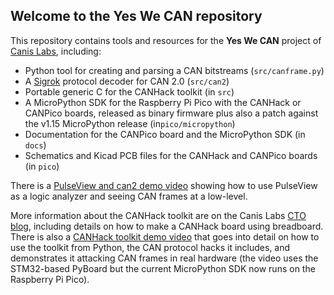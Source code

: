## Welcome to the Yes We CAN repository

This repository contains tools and resources for the <b>Yes We CAN</b> project of [Canis Labs](https://canislabs.com),
including:

- Python tool for creating and parsing a CAN bitstreams (``src/canframe.py``)
- A [Sigrok](https://sigrok.org) protocol decoder for CAN 2.0 (``src/can2``)
- Portable generic C for the CANHack toolkit (in ``src``)
- A MicroPython SDK for the Raspberry Pi Pico with the CANHack or CANPico boards,
  released as binary firmware plus also a patch against the v1.15 MicroPython release (in``pico/micropython``)
- Documentation for the CANPico board and the MicroPython SDK (in ``docs``)
- Schematics and Kicad PCB files for the CANHack and CANPico boards (in ``pico``)

There is a [PulseView and can2 demo video](https://youtu.be/RvExJSDvhKo) showing how to use PulseView
as a logic analyzer and seeing CAN frames at a low-level.

More information about the CANHack toolkit are on the Canis Labs [CTO blog](https://kentindell.github.io),
including details on how to make a CANHack board using breadboard. There is also a [CANHack toolkit demo video](https://youtu.be/dATyoWOlEJU) 
that goes into detail on how to use the toolkit from Python, the CAN protocol hacks it
includes, and demonstrates it attacking CAN frames in real hardware (the video uses the STM32-based PyBoard but
the current MicroPython SDK now runs on the Raspberry Pi Pico).
